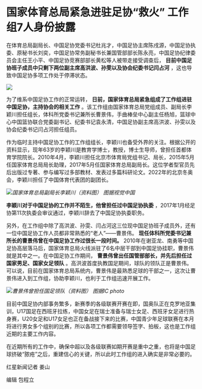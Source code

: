 # 国家体育总局紧急进驻足协“救火” 工作组7人身份披露

在体育总局副局长、中国足协党委书记杜兆才，中国足协主席陈戌源，中国足协执委、原秘书长刘奕，中国足协常务副秘书长兼国管部部长陈永亮，中国足协纪律委员会主任王小平、中国足协竞赛部部长黄松等人被带走接受调查后，
**目前中国足协班子成员中只剩下两位副主席高洪波、孙雯以及协会纪委书记闫占河** ，这也导致中国足协多项工作处于停滞状态。

![](https://inews.gtimg.com/om_bt/OwRnd3Vbqyzzcj7kfF5mjTy4fsl92dXqTsf8YOl56aCtoAA/1000)

为了维系中国足协工作的正常运转， **日前，国家体育总局紧急组成了工作组进驻中国足协，主持协会的相关工作**
。该工作组由国家体育总局党组成员、副局长李颖川担任组长，体科所党委书记兼所长曹景伟，手曲棒垒中心副主任杨旭，篮球中心中国篮协联合党委副书记、纪委书记袁永清，中国足协副主席高洪波、孙雯以及协会纪委书记闫占河担任组员。

作为临时主持中国足协工作的工作组组长，李颖川也备受外界的关注。根据公开的资料显示，现年63岁的李颖川是教育学博士，教授，博士生导师，曾担任首都体育学院院长。2010年4月，李颖川担任北京市体育局党组书记、局长，2015年5月任国家体育总局局长助理，2017年5月任国家体育总局副局长。这位学者型官员先后出版过专著、参与编写过多部教材、发表过多篇科研论文。2022年的北京冬奥会，李颖川担任了中国体育代表团的副团长。

![](https://inews.gtimg.com/om_bt/O6Rvcuf1LatsaYZpzqmjexAbxVLSbBdJIOIYFkjc65PpUAA/1000)_国家体育总局副局长李颖川（资料图）
图据视觉中国_

**李颖川对于中国足协的工作并不陌生，他曾担任过中国足协执委** ，2017年1月经足协第11次执委会审议通过，李颖川辞去了中国足协执委职务。

另外，在工作组中除了高洪波、孙雯、闫占河这三位现中国足协班子成员外，还有一位中国足协工作人员都非常熟悉的“老人”——曹景伟。
**现任体科所党委书记兼所长的曹景伟曾在中国足协工作过很长一段时间。**
2010年在谢亚龙、南勇等中国足协高层落马后，国家体育总局火线派驻了6名中层干部到中国足协挂职，曹景伟就是其中之一。在中国足协工作期间，
**曹景伟曾出任国管部部长，并先后担任过国家男足、国家女足领队**
。高洪波首度执教国足期间，球队的领队正是曹景伟。可以说，目前在国家体育总局系统内，曹景伟是最熟悉足球的干部之一，这次让曹景伟进入到工作组，协助李颖川，也利于工作组迅速开展工作。

![](https://inews.gtimg.com/om_bt/Oytm5v8XyjYNeRO6icm_A9e8Fww9NYG5EA4JTvNMP_Qa4AA/1000)_曹景伟曾担任国足领队（资料图）
图据IC photo_

目前中国足协内部事务繁多，新赛季的各级联赛开赛在即，国奥队正在克罗地亚集训，U17国足在西班牙拉练，中国女足在瑞士准备与瑞士女足、西班牙女足进行热身赛，U20女足和U17女足也正在备战接下来的比赛，中国青少年足球联赛在本月将进行男女多个组别的比赛，所以各项工作都需要领导签字、拍板，这也是工作组近期的主要工作内容。

在近期所有的工作中，确保中超以及各级联赛如期开赛是重中之重，也将是中国足球挤破“脓疮”之后，重建信心的关键，所以此时工作组的进入确实是非常必要的。

红星新闻记者 姜山

编辑 包程立

